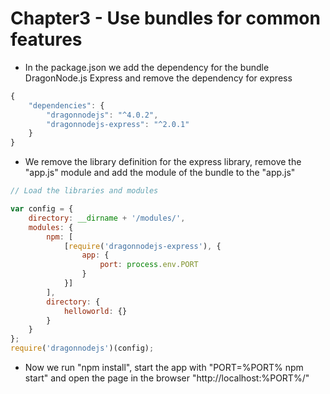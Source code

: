 # Chapter3 - Use bundles for common features
- In the package.json we add the dependency for the bundle DragonNode.js Express and remove the dependency for express
```javascript
{
    "dependencies": {
        "dragonnodejs": "^4.0.2",
        "dragonnodejs-express": "^2.0.1"
    }
}
```
- We remove the library definition for the express library, remove the "app.js" module and add the module of the bundle to the "app.js"
```javascript
// Load the libraries and modules

var config = {
    directory: __dirname + '/modules/',
    modules: {
        npm: [
            [require('dragonnodejs-express'), {
                app: {
                    port: process.env.PORT
                }
            }]
        ],
        directory: {
            helloworld: {}
        }
    }
};
require('dragonnodejs')(config);
```
- Now we run "npm install", start the app with "PORT=%PORT% npm start" and open the page in the browser "http://localhost:%PORT%/"
